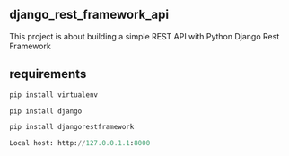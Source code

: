 ## django_rest_framework_api
This project is about building a simple REST API with Python Django Rest Framework

## requirements

```python
pip install virtualenv
```

```python
pip install django
```

```python
pip install djangorestframework
```

```python
Local host: http://127.0.0.1.1:8000
```
